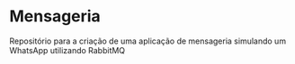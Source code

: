 # Mensageria
Repositório para a criação de uma aplicação de mensageria  simulando um WhatsApp utilizando RabbitMQ
